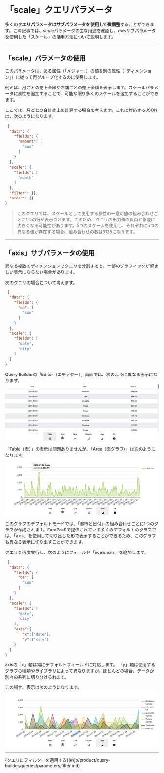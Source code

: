 # 「scale」クエリパラメータ

多くの**クエリパラメータはサブパラメータを使用して微調整**することができます。この記事では、*scale*パラメータの主な用途を確認し、*axis*サブパラメータを使用した「スケール」の活用方法について説明します。

---

## 「scale」パラメータの使用

このパラメータは、ある属性（「メジャー」）の値を別の属性（「ディメンション」）に従って再グループ化するのに使用します。 

例えば、月ごとの売上金額や店舗ごとの売上金額を表示します。スケールパラメータに属性を追加することで、可能な限り多くのスケールを追加することができます。 

ここでは、月ごとの合計売上を計算する場合を考えます。これに対応するJSONは、次のようになります。

```json
 {
  "data": {
    "fields": {
      "amount": [
        "sum"
      ]
    }
  },
  "scale": {
    "fields": [
      "month"
    ]
  },
  "filter": {},
  "order": {}
}
```
> このクエリでは、スケールとして使用する属性の一意の値の組み合わせごとに1つの行が表示されます。このため、クエリの出力値の負荷が急速に大きくなる可能性があります。5つのスケールを使用し、それぞれに5つの異なる値が存在する場合、組み合わせの数は3125になります。

---

## 「axis」サブパラメータの使用 

異なる複数のディメンションでクエリを分割すると、一部のグラフィックが望ましい表示にならない場合があります。

次のクエリの場合について考えます。

```json
 {
  "data": {
    "fields": {
      "ca": [
        "sum"
      ]
    }
  },
  "scale": {
    "fields": [
      "date",
      "city"
    ]
  }
}
```

Query Builderの「Editor（エディター）」画面では、次のように異なる表示になります。
![editor](picts/axis-editor-qb.png)

「Table（表）」の表示は問題ありませんが、「Area（面グラフ）」は次のようになります。
![area](picts/axis-area-qb.png)
 
このグラフのデフォルトモードでは、「都市と日付」の組み合わせごとに1つのグラフが作成されます。ForePaaSで提供されている多くのデフォルトのグラフでは、「axis」を使用して切り出した形で表示することができるため、このグラフも異なる表示に切り出すことができます。

クエリを再度実行し、次のようにフィールド「scale.axis」を追加します。

```json
 {
  "data": {
    "fields": {
      "ca": [
        "sum"
      ]
    }
  },
  "scale": {
    "fields": [
      "date",
      "city"
    ],
    "axis":{
        "x":["date"],
        "y":["city"]
    }
  }
}
```

axisの「x」軸は常にデフォルトフィールドに対応します。
「y」軸は使用するグラフの種類やライブラリによって異なりますが、ほとんどの場合、データが別々の系列に切り分けられます。

この場合、表示は次のようになります。 
![axis](picts/axis-qb.png)

---

{クエリにフィルターを適用する}(#/jp/product/query-builder/queries/parameters/filter.md)